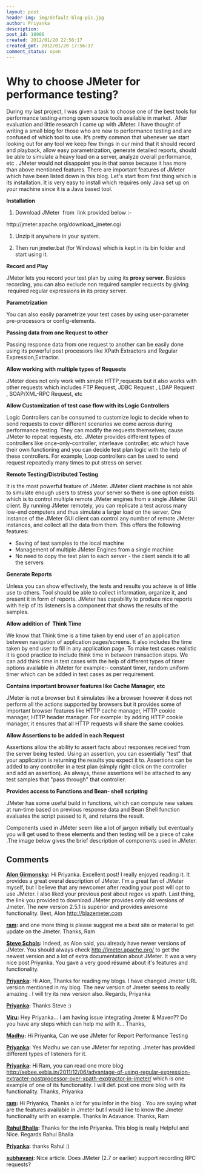 ```yaml
---
layout: post
header-img: img/default-blog-pic.jpg
author: Priyanka
description: 
post_id: 10906
created: 2012/01/20 22:56:17
created_gmt: 2012/01/20 17:56:17
comment_status: open
---
```


# Why to choose JMeter for performance testing?

<p>During my last project, I was given a task to choose one of the best tools for performance testing<del cite="mailto:Anubhav%20" datetime="2012-01-05T04:12"> </del> among open source tools available in market.  After evaluation and little research I came up with JMeter. I have thought of writing a small blog for those who are new to performance testing and are confused of which tool to use. It’s pretty common that whenever we start looking out for any tool we keep few things in our mind that it should record and playback, allow easy parametrization, generate detailed reports, should be able to simulate a heavy load on a server, analyze overall performance, etc . JMeter would not disappoint you in that sense because it has more than above mentioned features. There are important features of JMeter which have been listed down in this blog. Let's start from first thing which is its installation. It is very easy to install which requires only Java set up on your machine since it is a Java based tool.</p>
<!--more-->

<p><strong>Installation
</strong></p>
<ol>
<li>Download JMeter  from  link provided below :-</li>
</ol>
<p>http://jmeter.apache.org/download_jmeter.cgi</p>
<ol>
<li>
<p>Unzip it anywhere in your system.</p>
</li>
<li>
<p>Then run jmeter.bat (for Windows) which is kept in its bin folder and start using it.</p>
</li>
</ol>
<p><b>Record and Play<ins cite="mailto:Anubhav%20" datetime="2012-01-05T04:51"> </ins></b></p>
<p>JMeter lets you record your test plan by using its <b>proxy server.</b> Besides recording, you can also exclude non required sampler requests by giving  required regular expressions in its proxy server.</p>
<p><b>Parametrization</b></p>
<p>You can also easily parametrize your test cases by using user-parameter pre-processors or config-elements. <ins cite="mailto:Anubhav%20" datetime="2012-01-05T04:51"></ins></p>
<p><b>Passing data from one Request to other</b></p>
<p>Passing response data from one request to another can be easily done using its powerful post processors like XPath Extractors and Regular Expression<ins cite="mailto:Anubhav%20" datetime="2012-01-05T04:52"> </ins>Extractor.</p>
<p><b>Allow working with multiple types of Requests</b></p>
<p><b> </b></p>
<p>JMeter does not only work with simple HTTP<span style="text-decoration: underline;"> </span>requests but it also works with other requests which includes FTP Request, JDBC Request , LDAP Request , SOAP/XML-RPC Request, etc</p>
<p><b>Allow Customization of test case flow with its Logic Controllers</b></p>
<p>Logic Controllers can be consumed to customize logic to decide when to send requests to cover different scenarios we come across during performance testing. They can modify the requests themselves; cause JMeter to repeat requests, etc. JMeter provides different types of controllers like once-only-controller, interleave controller, etc which have their own functioning and you can decide test plan logic with the help of these controllers. For example, Loop controllers can be used to send request repeatedly many times to put stress on server.</p>
<p><b> </b></p>
<p><b>Remote Testing/Distributed Testing</b></p>
<p><b> </b></p>
<p>It is the most powerful feature of JMeter. JMeter client machine is not able to simulate enough users to stress your server so there is one option exists which is to control multiple remote JMeter engines from a single JMeter GUI client. By running JMeter remotely, you can replicate a test across many low-end computers and thus simulate a larger load on the server. One instance of the JMeter GUI client can control any number of remote JMeter instances, and collect all the data from them. This offers the following features:
<ul>
    <li>Saving      of test samples to the local machine</li>
    <li>Management      of multiple JMeter Engines from a single machine</li>
    <li>No      need to copy the test plan to each server - the client sends it to all the      servers</li>
</ul>
<b>Generate Reports</b></p>
<p>Unless you can show effectively, the tests and results you achieve is of little use to others. Tool should be able to collect information, organize it, and present it in form of reports. JMeter has capability to produce nice reports with help of its listeners is a component that shows the results of the samples.</p>
<p><b> </b></p>
<p><b>Allow addition of  Think Time </b></p>
<p>We know that Think time is a time taken by end user of an application between navigation of application pages/screens. It also includes the time taken by end user to fill in any application page. To make test cases realistic it is good practice to include think time in between transaction steps. We can add think time in test cases with the help of different types of timer options available in JMeter for example:- constant timer, random uniform timer which can be added in test cases as per requirement.</p>
<p><b>Contains important browser features like Cache Manager, etc</b></p>
<p>JMeter is not a browser but it simulates like a browser however it does not perform all the actions supported by browsers but it provides some of important browser features like HTTP cache manager, HTTP cookie manager, HTTP header manager. For example: by adding HTTP cookie manager, it ensures that all HTTP requests will share the same cookies.</p>
<p><b>Allow Assertions to be added in each Request</b></p>
<p>Assertions allow the ability to assert facts about responses received from the server being tested. Using an assertion, you can essentially "test" that your application is returning the results you expect it to. Assertions can be added to any controller in a test plan (simply right-click on the controller and add an assertion). As always, these assertions will be attached to any test samples that "pass through" that controller.</p>
<p><b>Provides access to Functions and Bean- shell scripting </b></p>
<p>JMeter has some useful build in functions<ins cite="mailto:Anubhav%20" datetime="2012-01-05T04:59">,</ins> which can compute new values at run-time based on previous response data and Bean Shell function evaluates the script passed to it, and returns the result.</p>
<p>Components used in JMeter seem like a lot of jargon initially but eventually you will get used to these elements and then testing will be a piece of cake .The image below gives the brief description of components used in JMeter.</p>

## Comments

**[Alon Girmonsky](#7064 "2012-01-21 23:42:12"):** Hi Priyanka. Excellent post! I really enjoyed reading it. It provides a great overal description of JMeter. I'm a great fan of JMeter myself, but I believe that any newcomer after reading your post will opt to use JMeter. I also liked your previous post about regex vs xpath. Last thing, the link you provided to download JMeter provides only old versions of Jmeter. The new version 2.5.1 is superior and provides awesome functionality. Best, Alon http://blazemeter.com

**[ram](#8411 "2012-04-10 18:12:33"):** and one more thing is please suggest me a best site or material to get update on the Jmeter. Thanks, Ram

**[Steve Schols](#7098 "2012-01-24 13:25:28"):** Indeed, as Alon said, you already have newer versions of JMeter. You should always check http://jmeter.apache.org/ to get the newest version and a lot of extra documentation about JMeter. It was a very nice post Priyanka. You gave a very good résumé about it's features and functionality.

**[Priyanka](#7105 "2012-01-24 15:48:59"):** Hi Alon, Thanks for reading my blogs. I have changed Jmeter URL version mentioned in my blog. The new version of Jmeter seems to really amazing . I will try its new version also. Regards, Priyanka

**[Priyanka](#7106 "2012-01-24 15:49:53"):** Thanks Steve :)

**[Viru](#8844 "2012-05-22 12:12:24"):** Hey Priyanka... I am having issue integrating Jmeter & Maven?? Do you have any steps which can help me with it... Thanks,

**[Madhu](#7869 "2012-03-07 11:17:15"):** Hi Priyanka, Can we use JMeter for Report Performance Testing

**[Priyanka](#7941 "2012-03-16 15:42:59"):** Yes Madhu we can use JMeter for repoting. Jmeter has provided different types of listeners for it.

**[Priyanka](#8412 "2012-04-10 18:16:57"):** Hi Ram, you can read one more blog http://xebee.xebia.in/2011/12/06/advantage-of-using-regular-expression-extracter-postprocessor-over-xpath-exptractor-in-jmeter/ which is one example of one of its functionality. I will def. post one more blog with its functionality. Thanks, Priyanka

**[ram](#8410 "2012-04-10 18:10:38"):** Hi Priyanka, Thanks a lot for you infor in the blog . You are saying what are the features available in Jmeter but I would like to know the Jmeter functionality with an example. Thanks In Adavance. Thanks, Ram

**[Rahul Bhalla](#7504 "2012-02-09 11:20:58"):** Thanks for the info Priyanka. This blog is really Helpful and Nice. Regards Rahul Bhalla

**[Priyanka](#7505 "2012-02-09 11:30:40"):** thanks Rahul :)

**[subhavani](#9176 "2012-07-18 13:00:36"):** Nice article. Does JMeter (2.7 or earlier) support recording RPC requests?

